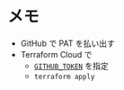 # メモ 
- GitHub で PAT を払い出す
- Terraform Cloud で
  - [`GITHUB_TOKEN`](https://registry.terraform.io/providers/integrations/github/latest/docs#oauth--personal-access-token) を指定 
  - `terraform apply`
